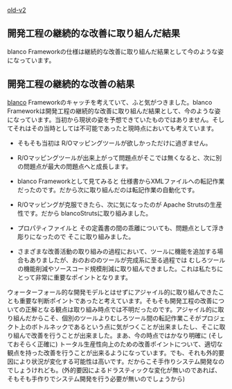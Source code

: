 [old-v2](ig060130-orig.html)

## 開発工程の継続的な改善に取り組んだ結果

blanco Frameworkの仕様は継続的な改善に取り組んだ結果として今のような姿になっています。


## 開発工程の継続的な改善の結果

[blanco](http://www.igapyon.jp/blanco/blanco.ja.html) Frameworkのキャッチを考えていて、ふと気がつきました。blanco Frameworkは開発工程の継続的な改善に取り組んだ結果として、今のような姿になっています。当初から現状の姿を予想できていたものではありません。そしてそれはその当時としては不可能であったと現時点においても考えています。
* そもそも当初は R/Oマッピングツールが欲しかっただけに過ぎません。
  
* R/Oマッピングツールが出来上がって問題点がそこでは無くなると、次に別の問題点が最大の問題点へと成長します。
  
* blanco Frameworkとして見てみると 仕様書からXMLファイルへの転記作業だったのです。だから次に取り組んだのは転記作業の自動化です。
  
* R/Oマッピングが克服できたら、次に気になったのが Apache Strutsの生産性です。だから blancoStrutsに取り組みました。
  
* プロパティファイルと その定義書の間の乖離についても、問題点として浮き彫りになったので そこに取り組みました。
  
* さまざまな改善活動の取り組みの過程において、ツールに機能を追加する場合もありましたが、おのおののツールが完成系に至る過程では むしろツールの機能削減やソースコード規模削減に取り組んできました。これは私たちにとって非常に重要なポイントとなります。

ウォーターフォール的な開発モデルとはせずにアジャイル的に取り組んできたことも重要な判断ポイントであったと考えています。そもそも開発工程の改善についての正解となる観点は取り組み時点では不明だったのです。アジャイル的に取り組んだからこそ、個別のツールよりむしろツール間の転記作業こそがプロジェクト上のボトルネックであるという点に気がつくことが出来ましたし、そこに取り組んで改善を行うことが出来ました。まあ、今の時点ではかなり明確に (そしておそらく正確に) トータル生産性向上のための改善ポイントについて、適切な観点を持った改善を行うことが出来るようになっています。でも、それも外的要因により状況が変化する可能性は高いです。だからこそ手作りシステム開発なのでしょうけれども。(外的要因によるドラスティックな変化が無いのであれば、そもそも手作りでシステム開発を行う必要が無いのでしょうから)